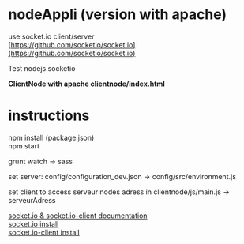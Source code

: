 # nodeAppli (version with apache)
use socket.io client/server  
[https://github.com/socketio/socket.io](https://github.com/socketio/socket.io)

Test nodejs socketio


**ClientNode with apache clientnode/index.html**

# instructions
npm install (package.json)  
npm start  

grunt watch -> sass 


set server: 
config/configuration_dev.json 
-> config/src/environment.js

set client to access serveur nodes adress in 
clientnode/js/main.js -> serveurAdress 

[socket.io & socket.io-client documentation](https://github.com/socketio/socket.io-website/tree/master/source/docs)  
[socket.io install](https://github.com/socketio/socket.io-website/blob/master/source/docs/server-installation.md)  
[socket.io-client install](https://github.com/socketio/socket.io-website/blob/master/source/docs/client-installation.md)  